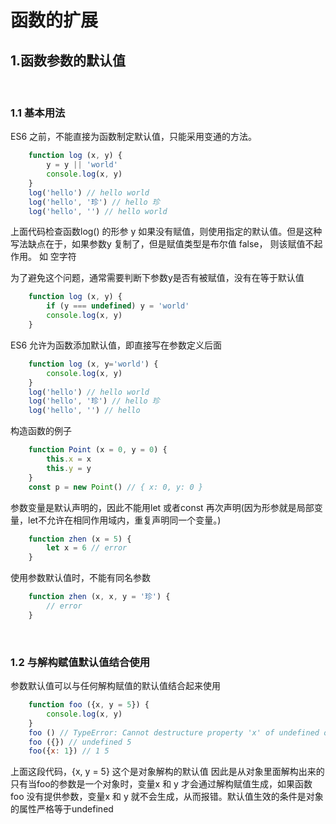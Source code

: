 # 函数的扩展

## 1.函数参数的默认值

</br>

### 1.1 基本用法

ES6 之前，不能直接为函数制定默认值，只能采用变通的方法。

```js
    function log (x, y) {
        y = y || 'world'
        console.log(x, y)
    }
    log('hello') // hello world
    log('hello', '珍') // hello 珍
    log('hello', '') // hello world
```

上面代码检查函数log() 的形参 y 如果没有赋值，则使用指定的默认值。但是这种写法缺点在于，如果参数y 复制了，但是赋值类型是布尔值 false， 则该赋值不起作用。 如 空字符

为了避免这个问题，通常需要判断下参数y是否有被赋值，没有在等于默认值

```js
    function log (x, y) {
        if (y === undefined) y = 'world'
        console.log(x, y)
    }
```

ES6 允许为函数添加默认值，即直接写在参数定义后面

```js
    function log (x, y='world') {
        console.log(x, y)
    }
    log('hello') // hello world
    log('hello', '珍') // hello 珍
    log('hello', '') // hello
```

构造函数的例子

```js
    function Point (x = 0, y = 0) {
        this.x = x
        this.y = y
    }
    const p = new Point() // { x: 0, y: 0 }
```

参数变量是默认声明的，因此不能用let 或者const 再次声明(因为形参就是局部变量，let不允许在相同作用域内，重复声明同一个变量。)

```js
    function zhen (x = 5) {
        let x = 6 // error
    }
```

使用参数默认值时，不能有同名参数

```js
    function zhen (x, x, y = '珍') {
        // error
    }
```

</br>

### 1.2 与解构赋值默认值结合使用

参数默认值可以与任何解构赋值的默认值结合起来使用

```js
    function foo ({x, y = 5}) {
        console.log(x, y)
    }
    foo () // TypeError: Cannot destructure property 'x' of undefined of 'null'
    foo ({}) // undefined 5
    foo({x: 1}) // 1 5
```

上面这段代码，{x, y = 5} 这个是对象解构的默认值 因此是从对象里面解构出来的 只有当foo的参数是一个对象时，变量x 和 y 才会通过解构赋值生成，如果函数foo 没有提供参数，变量x 和 y 就不会生成，从而报错。默认值生效的条件是对象的属性严格等于undefined